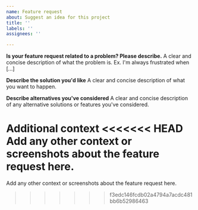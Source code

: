 ```yaml
---
name: Feature request
about: Suggest an idea for this project
title: ''
labels: ''
assignees: ''

---
```


**Is your feature request related to a problem? Please describe.**
A clear and concise description of what the problem is. Ex. I'm always frustrated when [...]

**Describe the solution you'd like**
A clear and concise description of what you want to happen.

**Describe alternatives you've considered**
A clear and concise description of any alternative solutions or features you've considered.

**Additional context**
<<<<<<< HEAD
Add any other context or screenshots about the feature request here.
=======
Add any other context or screenshots about the feature request here.
>>>>>>> f3edc146fcdb02a4794a7acdc481bb6b52986463
